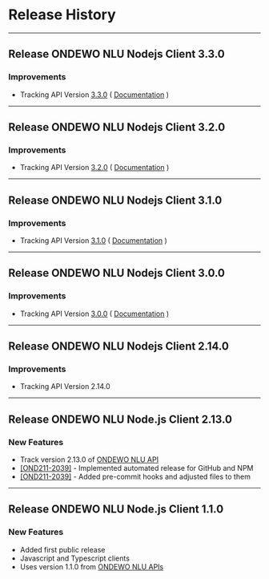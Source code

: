 # Release History

***************** 
## Release ONDEWO NLU Nodejs Client 3.3.0 
 
### Improvements 
 * Tracking API Version [3.3.0](https://github.com/ondewo/ondewo-nlu-api/releases/tag/3.3.0) ( [Documentation](https://ondewo.github.io/ondewo-nlu-api/) ) 


***************** 
## Release ONDEWO NLU Nodejs Client 3.2.0 
 
### Improvements 
 * Tracking API Version [3.2.0](https://github.com/ondewo/ondewo-nlu-api/releases/tag/3.2.0) ( [Documentation](https://ondewo.github.io/ondewo-nlu-api/) ) 


***************** 
## Release ONDEWO NLU Nodejs Client 3.1.0 
 
### Improvements 
 * Tracking API Version [3.1.0](https://github.com/ondewo/ondewo-nlu-api/releases/tag/3.1.0) ( [Documentation](https://ondewo.github.io/ondewo-nlu-api/) ) 


***************** 
## Release ONDEWO NLU Nodejs Client 3.0.0 
 
### Improvements 
 * Tracking API Version [3.0.0](https://github.com/ondewo/ondewo-nlu-api/releases/tag/3.0.0) ( [Documentation](https://ondewo.github.io/ondewo-nlu-api/) ) 


***************** 
## Release ONDEWO NLU Nodejs Client 2.14.0 
 
### Improvements 
 * Tracking API Version 2.14.0 

*****************

## Release ONDEWO NLU Node.js Client 2.13.0

### New Features
* Track version 2.13.0 of [ONDEWO NLU API](https://github.com/ondewo/ondewo-nlu-api/releases/2.13.0)
* [[OND211-2039]](https://ondewo.atlassian.net/browse/OND211-2039) - Implemented automated release for GitHub and NPM
* [[OND211-2039]](https://ondewo.atlassian.net/browse/OND211-2039) - Added pre-commit hooks and adjusted files to them

*****************

## Release ONDEWO NLU Node.js Client 1.1.0

### New Features
 * Added first public release
 * Javascript and Typescript clients
 * Uses version 1.1.0 from <a href="https://github.com/ondewo/ondewo-nlu-api">ONDEWO NLU APIs</a>